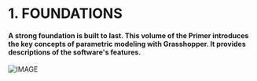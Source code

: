 # 1. FOUNDATIONS

#### A strong foundation is built to last. This volume of the Primer introduces the key concepts of parametric modeling with Grasshopper. It provides descriptions of the software's features.
![IMAGE](images/001-foundations.png)
